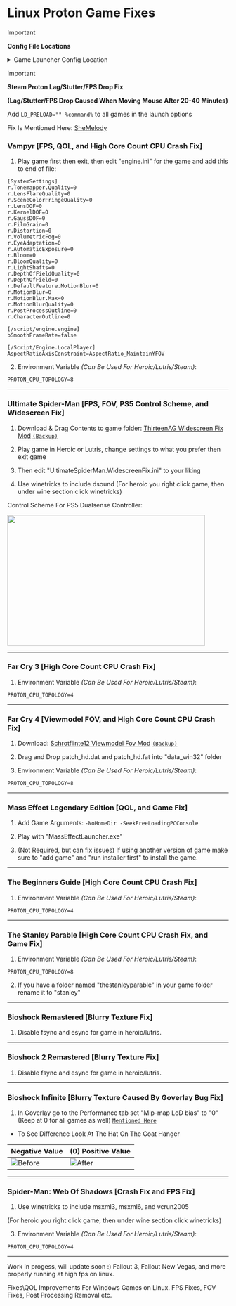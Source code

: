 # Linux Proton Game Fixes

> [!IMPORTANT] 
> **Config File Locations**
>
> <details><summary>Game Launcher Config Location</summary>
>
> Heroic Config Location (For Stuff like Engine.ini etc):
>
> `/home/"YOUR USERNAME GOES HERE"/Games/Heroic/Prefixes/default/"Name Of Game"/pfx/drive_c/users/steamuser/`
> 
> Steam Config Location (For Stuff like Engine.ini etc):
>
> `/SteamLibrary/steamapps/compatdata/"THE GAMES ID NUMBER GOES HERE"/pfx/drive_c/users/steamuser/`
</details>

> [!IMPORTANT]
> **Steam Proton Lag/Stutter/FPS Drop Fix**
>
> **(Lag/Stutter/FPS Drop Caused When Moving Mouse After 20-40 Minutes)**
> 
> Add `LD_PRELOAD="" %command%` to all games in the launch options
>
> Fix Is Mentioned Here:
> [SheMelody](https://github.com/ValveSoftware/steam-for-linux/issues/11446#issuecomment-2467785054)

### Vampyr [FPS, QOL, and High Core Count CPU Crash Fix]

1. Play game first then exit, then edit "engine.ini" for the game and add this to end of file:

```
[SystemSettings]
r.Tonemapper.Quality=0
r.LensFlareQuality=0
r.SceneColorFringeQuality=0
r.LensDOF=0
r.KernelDOF=0
r.GaussDOF=0
r.FilmGrain=0
r.Distortion=0
r.VolumetricFog=0
r.EyeAdaptation=0
r.AutomaticExposure=0
r.Bloom=0
r.BloomQuality=0
r.LightShafts=0
r.DepthOfFieldQuality=0
r.DepthOfField=0
r.DefaultFeature.MotionBlur=0
r.MotionBlur=0
r.MotionBlur.Max=0
r.MotionBlurQuality=0
r.PostProcessOutline=0
r.CharacterOutline=0

[/script/engine.engine]
bSmoothFrameRate=false

[/Script/Engine.LocalPlayer]
AspectRatioAxisConstraint=AspectRatio_MaintainYFOV
```

2. Environment Variable _(Can Be Used For Heroic/Lutris/Steam)_:
```
PROTON_CPU_TOPOLOGY=8
```
----------------------------------------------------------------
### Ultimate Spider-Man [FPS, FOV, PS5 Control Scheme, and Widescreen Fix]

1. Download & Drag Contents to game folder: <a href="https://github.com/ThirteenAG/WidescreenFixesPack/releases">ThirteenAG Widescreen Fix Mod</a>
<a href="https://github.com/KowabungaOfficial/Linux-Proton-Game-Fixes/releases/download/GameModBackups/UltimateSpiderManWidescreenFixModBackup.tar.gz">`(Backup)`</a>

2. Play game in Heroic or Lutris, change settings to what you prefer then exit game

3. Then edit "UltimateSpiderMan.WidescreenFix.ini" to your liking

4. Use winetricks to include dsound (For heroic you right click game, then under wine section click winetricks)


Control Scheme For PS5 Dualsense Controller:

<img style="width: 450px; height: 298px;" src="https://kowabungaofficial.github.io/Linux-Proton-Game-Fixes/QOLPictures/UltimateSpider-Man_PS5ControllerScheme.png">

---------------------------------------------------------------
### Far Cry 3 [High Core Count CPU Crash Fix]

1. Environment Variable _(Can Be Used For Heroic/Lutris/Steam)_:
```
PROTON_CPU_TOPOLOGY=4
```
---------------------------------------------------------------
### Far Cry 4 [Viewmodel FOV, and High Core Count CPU Crash Fix]
1. Download: <a href="https://www.nexusmods.com/farcry4/mods/61?tab=files&file_id=261">Schrotflinte12 Viewmodel Fov Mod</a>
<a href="https://github.com/KowabungaOfficial/Linux-Proton-Game-Fixes/releases/download/GameModBackups/FarCry4ModBackup.tar.gz">`(Backup)`</a>

2. Drag and Drop patch_hd.dat and patch_hd.fat into "data_win32" folder

3. Environment Variable _(Can Be Used For Heroic/Lutris/Steam)_:
```
PROTON_CPU_TOPOLOGY=8
```
---------------------------------------------------------------
### Mass Effect Legendary Edition [QOL, and Game Fix]
1. Add Game Arguments: `-NoHomeDir -SeekFreeLoadingPCConsole`

2. Play with "MassEffectLauncher.exe"

3. (Not Required, but can fix issues) If using another version of game make sure to "add game" and "run installer first" to install the game.
---------------------------------------------------------------
### The Beginners Guide [High Core Count CPU Crash Fix]

1. Environment Variable _(Can Be Used For Heroic/Lutris/Steam)_:
```
PROTON_CPU_TOPOLOGY=4
```
---------------------------------------------------------------
### The Stanley Parable [High Core Count CPU Crash Fix, and Game Fix]

1. Environment Variable _(Can Be Used For Heroic/Lutris/Steam)_:
```
PROTON_CPU_TOPOLOGY=8
```
2. If you have a folder named "thestanleyparable" in your game folder rename it to "stanley"
---------------------------------------------------------------
### Bioshock Remastered [Blurry Texture Fix]

1. Disable fsync and esync for game in heroic/lutris.
---------------------------------------------------------------
### Bioshock 2 Remastered [Blurry Texture Fix]

1. Disable fsync and esync for game in heroic/lutris.
---------------------------------------------------------------
### Bioshock Infinite [Blurry Texture Caused By Goverlay Bug Fix] 

1. In Goverlay go to the Performance tab set "Mip-map LoD bias" to "0" (Keep at 0 for all games as well) <a href="https://github.com/doitsujin/dxvk/issues/4571">`Mentioned Here`</a>

- To See Difference Look At The Hat On The Coat Hanger

| Negative Value | (0) Positive Value |
|--------|-------|
| ![Before](https://github.com/KowabungaOfficial/Linux-Proton-Game-Fixes/blob/main/QOLPictures/mnsvleesbsckinfte1.jpg) | ![After](https://github.com/KowabungaOfficial/Linux-Proton-Game-Fixes/blob/main/QOLPictures/zerobshckifinte1.jpg) |

---------------------------------------------------------------
### Spider-Man: Web Of Shadows [Crash Fix and FPS Fix]

1. Use winetricks to include msxml3, msxml6, and vcrun2005

(For heroic you right click game, then under wine section click winetricks)

3. Environment Variable _(Can Be Used For Heroic/Lutris/Steam)_:
```
PROTON_CPU_TOPOLOGY=4
```

---------------------------------------------------------------

Work in progess, will update soon :) Fallout 3, Fallout New Vegas, and more properly running at high fps on linux.

Fixes\QOL Improvements For Windows Games on Linux. FPS Fixes, FOV Fixes, Post Processing Removal etc.
